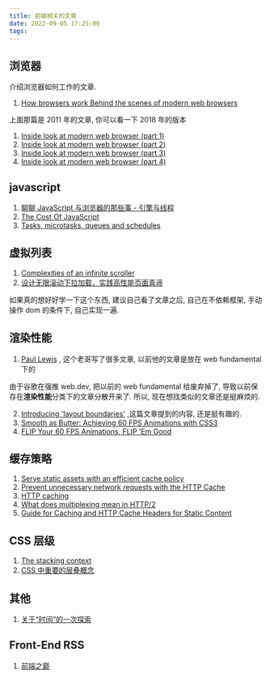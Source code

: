 ```yaml
---
title: 前端相关的文章
date: 2022-09-05 17:25:00
tags:
---
```


## 浏览器

介绍浏览器如何工作的文章.

1. [How browsers work Behind the scenes of modern web browsers](https://web.dev/howbrowserswork/)

上面那篇是 2011 年的文章, 你可以看一下 2018 年的版本

1. [Inside look at modern web browser (part 1)](https://developer.chrome.com/blog/inside-browser-part1/)
2. [Inside look at modern web browser (part 2)](https://developers.google.com/web/updates/2018/09/inside-browser-part2)
3. [Inside look at modern web browser (part 3)](https://developer.chrome.com/blog/inside-browser-part3/)
4. [Inside look at modern web browser (part 4)](https://developer.chrome.com/blog/inside-browser-part4/)


## javascript

1. [聊聊 JavaScript 与浏览器的那些事 - 引擎与线程](https://hijiangtao.github.io/2018/01/08/JavaScript-and-Browser-Engines-with-Threads/)
2. [The Cost Of JavaScript](https://medium.com/dev-channel/the-cost-of-javascript-84009f51e99e)
3. [Tasks, microtasks, queues and schedules](https://jakearchibald.com/2015/tasks-microtasks-queues-and-schedules/)

## 虚拟列表

1. [Complexities of an infinite scroller](https://developer.chrome.com/blog/infinite-scroller/)
2. [设计无限滚动下拉加载，实践高性能页面真谛](https://segmentfault.com/a/1190000008518315)

如果真的想好好学一下这个东西, 建议自己看了文章之后, 自己在不依赖框架, 手动操作 dom 的条件下, 自己实现一遍.

## 渲染性能

1. [Paul Lewis](https://web.dev/authors/paullewis/) , 这个老哥写了很多文章, 以前他的文章是放在 web fundamental 下的

由于谷歌在强推 web.dev, 把以前的 web fundamental 给废弃掉了, 导致以前保存在**渲染性能**分类下的文章分散开来了. 所以, 现在想找类似的文章还是挺麻烦的.

2. [Introducing 'layout boundaries'](http://blog.wilsonpage.co.uk/introducing-layout-boundaries/) ,这篇文章提到的内容, 还是挺有趣的.
3. [Smooth as Butter: Achieving 60 FPS Animations with CSS3](https://medium.com/outsystems-experts/how-to-achieve-60-fps-animations-with-css3-db7b98610108)
4. [FLIP Your 60 FPS Animations, FLIP ’Em Good
   ](https://medium.com/outsystems-experts/flip-your-60-fps-animations-flip-em-good-372281598865)

## 缓存策略

1. [Serve static assets with an efficient cache policy](https://web.dev/uses-long-cache-ttl/)
2. [Prevent unnecessary network requests with the HTTP Cache](https://web.dev/i18n/en/http-cache/)
3. [HTTP caching](https://developer.mozilla.org/en-US/docs/Web/HTTP/Caching)
4. [What does multiplexing mean in HTTP/2](https://stackoverflow.com/questions/36517829/what-does-multiplexing-mean-in-http-2)
5. [Guide for Caching and HTTP Cache Headers for Static Content](https://imagekit.io/blog/ultimate-guide-to-http-caching-for-static-assets/)

## CSS 层级

1. [The stacking context](https://developer.mozilla.org/en-US/docs/Web/CSS/CSS_Positioning/Understanding_z_index/The_stacking_context)
2. [CSS 中重要的层叠概念](https://segmentfault.com/a/1190000016489078)


## 其他

1. [关于“时间”的一次探索](https://segmentfault.com/a/1190000004292140)


## Front-End RSS

1. [前端之巅](https://github.com/ChanceYu/front-end-rss/blob/master/details/%E5%89%8D%E7%AB%AF%E4%B9%8B%E5%B7%85.md)